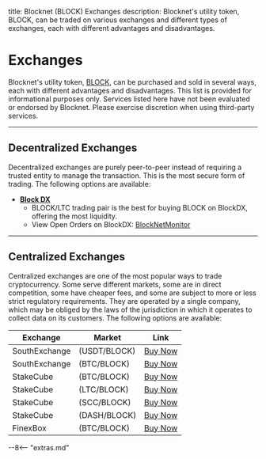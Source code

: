 title: Blocknet (BLOCK) Exchanges
description: Blocknet's utility token, BLOCK, can be traded on various exchanges and different types of  exchanges, each with different advantages and disadvantages.


# Exchanges
Blocknet's utility token, [BLOCK](/blockchain/introduction), can be purchased and sold in several ways, each with different advantages and disadvantages. This list is provided for informational purposes only. Services listed here have not been evaluated or endorsed by Blocknet. Please exercise discretion when using third-party services.

---

## Decentralized Exchanges
Decentralized exchanges are purely peer-to-peer instead of requiring a trusted entity to manage the transaction. This is the most secure form of trading. The following options are available:

* [__Block DX__](/blockdx/setup)
	* BLOCK/LTC trading pair is the best for buying BLOCK on BlockDX, offering the most liquidity.
    * View Open Orders on BlockDX: [BlockNetMonitor](https://www.blocknetmonitor.com/?p=openorders) <!-- or [BlockDX.co](https://www.blockdx.co/orders)  -->
    <!-- * [View Trade History on BlockDX](https://www.blockdx.co/trade-history)   -->
    <!--     * [View Exchange Volume on BlockDX](https://twitter.com/DxStats)   -->
<!--
* [Pangolin (aaBLOCK/AVAX)](https://app.pangolin.exchange/#/swap?outputCurrency=0xc931f61b1534eb21d8c11b24f3f5ab2471d4ab50) -- [Learn about buying aaBLOCK and redeeming it for BLOCK](/blockchain/aablock)

* [Uniswap (aBLOCK/ETH)](https://app.uniswap.org/#/swap?outputCurrency=0xe692c8d72bd4ac7764090d54842a305546dd1de5) -- [Learn about buying aBLOCK and redeeming it for BLOCK](/blockchain/ablock)

* [Anyswap (aBLOCK/ETH)](https://v1.anyswap.exchange/swap)
-->
---

## Centralized Exchanges
Centralized exchanges are one of the most popular ways to trade
cryptocurrency. Some serve different markets, some are in direct
competition, some have cheaper fees, and some are subject to more or
less strict regulatory requirements. They are operated by a single
company, which may be obliged by the laws of the jurisdiction in which
it operates to collect data on its customers. The following options are available:

Exchange        | Market        | Link
----------------|---------------|------
SouthExchange | (USDT/BLOCK) | [Buy Now](https://main.southxchange.com/Market/Book/BLOCK/USDT) 
SouthExchange | (BTC/BLOCK) | [Buy Now](https://main.southxchange.com/Market/Book/BLOCK/BTC) 
StakeCube       | (BTC/BLOCK)   | [Buy Now](https://stakecube.net/app/exchange/BLOCK_BTC) 
StakeCube       | (LTC/BLOCK)   | [Buy Now](https://stakecube.net/app/exchange/BLOCK_LTC) 
StakeCube       | (SCC/BLOCK)   | [Buy Now](https://stakecube.net/app/exchange/BLOCK_SCC) 
StakeCube       | (DASH/BLOCK)  | [Buy Now](https://stakecube.net/app/exchange/BLOCK_DASH) 
FinexBox        | (BTC/BLOCK)   | [Buy Now](https://www.finexbox.com/market/pair/BLOCK-BTC.html) 
<!-- 
Bittrex Global  | (BTC/BLOCK)   | [Buy Now](https://global.bittrex.com/Market/Index?MarketName=BTC-BLOCK)  
Bittrex Global  | (USDT/BLOCK)   | [Buy Now](https://global.bittrex.com/Market/Index?MarketName=USDT-BLOCK)  
-->










<script type="text/javascript">
// read instructions for related links in ../snippets/extras.md
var relatedLinks = [];
</script>

--8<-- "extras.md"





